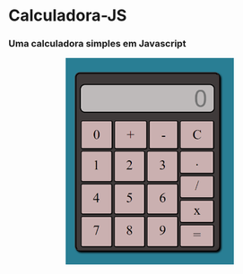 # Calculadora-JS
### Uma calculadora simples em Javascript

<p align="center">
 <img src="https://github.com/Jean-Domingues/Calculadora-JS/blob/master/imagemCalc.png" width="300">
 </p>
